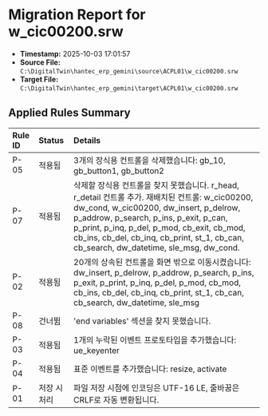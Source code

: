 # Migration Report for w_cic00200.srw

- **Timestamp:** 2025-10-03 17:01:57
- **Source File:** `C:\DigitalTwin\hantec_erp_gemini\source\ACPL01\w_cic00200.srw`
- **Target File:** `C:\DigitalTwin\hantec_erp_gemini\target\ACPL01\w_cic00200.srw`

## Applied Rules Summary

| Rule ID | Status    | Details                               |
|:--------|:----------|:--------------------------------------|
| P-05 | 적용됨 | 3개의 장식용 컨트롤을 삭제했습니다: gb_10, gb_button1, gb_button2 |
| P-07 | 적용됨 | 삭제할 장식용 컨트롤을 찾지 못했습니다. r_head, r_detail 컨트롤 추가. 재배치된 컨트롤: w_cic00200, dw_cond, w_cic00200, dw_insert, p_delrow, p_addrow, p_search, p_ins, p_exit, p_can, p_print, p_inq, p_del, p_mod, cb_exit, cb_mod, cb_ins, cb_del, cb_inq, cb_print, st_1, cb_can, cb_search, dw_datetime, sle_msg, dw_cond. |
| P-02 | 적용됨 | 20개의 상속된 컨트롤을 화면 밖으로 이동시켰습니다: dw_insert, p_delrow, p_addrow, p_search, p_ins, p_exit, p_print, p_inq, p_del, p_mod, cb_mod, cb_ins, cb_del, cb_inq, cb_print, st_1, cb_can, cb_search, dw_datetime, sle_msg |
| P-08 | 건너뜀 | 'end variables' 섹션을 찾지 못했습니다. |
| P-03 | 적용됨 | 1개의 누락된 이벤트 프로토타입을 추가했습니다: ue_keyenter |
| P-04 | 적용됨 | 표준 이벤트를 추가했습니다: resize, activate |
| P-01 | 저장 시 처리 | 파일 저장 시점에 인코딩은 UTF-16 LE, 줄바꿈은 CRLF로 자동 변환됩니다. |

